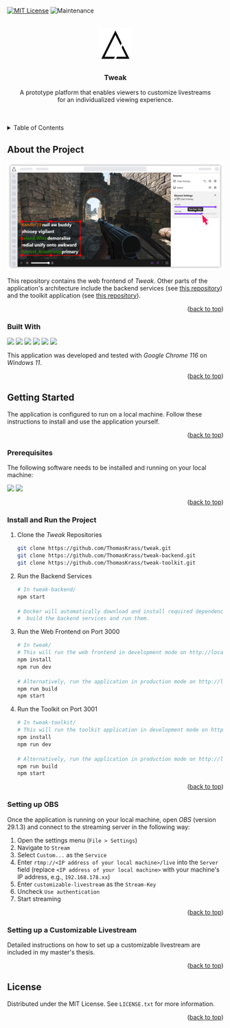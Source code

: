 <!-- Based on the Best-README-Template by GitHub user "othneildrew". See: https://github.com/othneildrew/Best-README-Template -->

<a name="readme-top"></a>

[![MIT License][license-shield]][license-url]
![Maintenance][unmaintained-shield]

<br />
<div align="center">
  <a href="https://github.com/ThomasKrass/tweak">
    <img src="images/icon.png" alt="Logo" width="80" height="80">
  </a>

<h3 align="center">Tweak</h3>
  <p align="center">
   A prototype platform that enables viewers to customize livestreams<br/> for an individualized viewing experience.
  </p>
  <br/>
  <br/>
</div>
  
<details>
  <summary>Table of Contents</summary>
  <ol>
    <li>
      <a href="#about-the-project">About the Project</a>
      <ul>
        <li><a href="#built-with">Built With</a></li>
      </ul>
    </li>
    <li>
      <a href="#getting-started">Getting Started</a>
      <ul>
        <li><a href="#prerequisites">Prerequisites</a></li>
        <li><a href="#install-and-run-the-project">Install and Run the Project</a></li>
        <li><a href="#setting-up-obs">Setting up OBS</a></li>
        <li><a href="#setting-up-a-customizable-livestream">Setting up a Customizable Livestream</a></li>
      </ul>
    </li>
    <li><a href="#license">License</a></li>
  </ol>
</details>

## About the Project

[![Product Name Screen Shot][product-screenshot]](https://github.com/ThomasKrass/tweak)

This repository contains the web frontend of _Tweak_. Other parts of the application's architecture include the backend services (see [this repository](https://github.com/ThomasKrass/tweak-backend)) and the toolkit application (see [this repository](https://github.com/ThomasKrass/tweak-toolkit)).

<p align="right">(<a href="#readme-top">back to top</a>)</p>

### Built With

<div style="display: flex; flex-flow: row wrap; gap: .25rem; margin-bottom: 1rem;">
  <img src="https://img.shields.io/badge/docker-000000?style=for-the-badge&logo=docker&logoColor=2496ED">
  <img src="https://img.shields.io/badge/next.js-000000?style=for-the-badge&logo=nextdotjs&logoColor=white">
  <img src="https://img.shields.io/badge/nginx-000000?style=for-the-badge&logo=nginx&logoColor=009639">
  <img src="https://img.shields.io/badge/React-20232A?style=for-the-badge&logo=react&logoColor=61DAFB">
  <img src="https://img.shields.io/badge/tailwindcss-000000?style=for-the-badge&logo=tailwindcss&logoColor=38BDF8">
  <img src="https://img.shields.io/badge/typescript-000000?style=for-the-badge&logo=typescript&logoColor=3178C6">
</div>

This application was developed and tested with _Google Chrome 116_ on _Windows 11_.

<p align="right">(<a href="#readme-top">back to top</a>)</p>

## Getting Started

The application is configured to run on a local machine. Follow these instructions to install and use the application yourself.

<p align="right">(<a href="#readme-top">back to top</a>)</p>

### Prerequisites

The following software needs to be installed and running on your local machine:

<div style="display: flex; flex-flow: row wrap; gap: .25rem; margin-bottom: 1rem;">
  <img src="https://img.shields.io/badge/docker desktop-000000?style=for-the-badge&logo=docker&logoColor=2496ED">
  <img src="https://img.shields.io/badge/node.js 18.16.0-000000?style=for-the-badge&logo=nodedotjs&logoColor=5FA04E">
</div>

<p align="right">(<a href="#readme-top">back to top</a>)</p>

### Install and Run the Project

1. Clone the _Tweak_ Repositories

   ```sh
   git clone https://github.com/ThomasKrass/tweak.git
   git clone https://github.com/ThomasKrass/tweak-backend.git
   git clone https://github.com/ThomasKrass/tweak-toolkit.git
   ```

2. Run the Backend Services

   ```sh
   # In tweak-backend/
   npm start

   # Docker will automatically download and install required dependencies,
   #  build the backend services and run them.
   ```

3. Run the Web Frontend on Port 3000

   ```sh
   # In tweak/
   # This will run the web frontend in development mode on http://localhost:3000
   npm install
   npm run dev

   # Alternatively, run the application in production mode on http://localhost:3000
   npm run build
   npm start
   ```

4. Run the Toolkit on Port 3001

   ```sh
   # In tweak-toolkit/
   # This will run the toolkit application in development mode on http://localhost:3001
   npm install
   npm run dev

   # Alternatively, run the application in production mode on http://localhost:3001
   npm run build
   npm start
   ```

<p align="right">(<a href="#readme-top">back to top</a>)</p>

### Setting up OBS

Once the application is running on your local machine, open _OBS_ (version 29.1.3) and connect to the streaming server in the following way:

1. Open the settings menu (`File > Settings`)
2. Navigate to `Stream`
3. Select `Custom...` as the `Service`
4. Enter `rtmp://<IP address of your local machine>/live` into the `Server` field (replace `<IP address of your local machine>` with your machine's IP address, e.g., `192.168.178.xx`)
5. Enter `customizable-livestream` as the `Stream-Key`
6. Uncheck `Use authentication`
7. Start streaming

<p align="right">(<a href="#readme-top">back to top</a>)</p>

### Setting up a Customizable Livestream

Detailed instructions on how to set up a customizable livestream are included in my master's thesis.

<p align="right">(<a href="#readme-top">back to top</a>)</p>

## License

Distributed under the MIT License. See `LICENSE.txt` for more information.

<p align="right">(<a href="#readme-top">back to top</a>)</p>

[license-shield]: https://img.shields.io/github/license/ThomasKrass/tweak.svg?style=for-the-badge
[unmaintained-shield]: https://img.shields.io/badge/project-unmaintained-red.svg?style=for-the-badge
[license-url]: https://github.com/ThomasKrass/tweak/blob/master/LICENSE.txt
[product-screenshot]: images/hero.png
